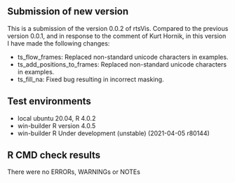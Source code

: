 ## Submission of new version
This is a submission of the version 0.0.2 of rtsVis. Compared to the previous version 0.0.1, and in response to the comment of Kurt Hornik, in this version I have made the following changes:

* ts_flow_frames: Replaced non-standard unicode characters in examples.
* ts_add_positions_to_frames: Replaced non-standard unicode characters in examples.
* ts_fill_na: Fixed bug resulting in incorrect masking.

## Test environments
* local ubuntu 20.04, R 4.0.2
* win-builder R version 4.0.5
* win-builder R Under development (unstable) (2021-04-05 r80144)

## R CMD check results

There were no ERRORs, WARNINGs or NOTEs


